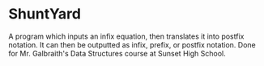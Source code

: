 # ShuntYard
 A program which inputs an infix equation, then translates it into postfix notation. It can then be outputted as infix, prefix, or postfix notation. Done for Mr. Galbraith's Data Structures course at Sunset High School.
